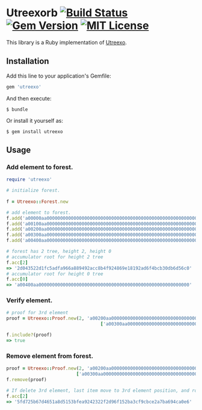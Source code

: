# Utreexorb [![Build Status](https://travis-ci.org/chaintope/utreexorb.svg?branch=master)](https://travis-ci.org/chaintope/utreexorb) [![Gem Version](https://badge.fury.io/rb/utreexorb.svg)](https://badge.fury.io/rb/utreexorb) [![MIT License](http://img.shields.io/badge/license-MIT-blue.svg?style=flat)](LICENSE)

This library is a Ruby implementation of [Utreexo](https://github.com/mit-dci/utreexo/blob/master/utreexo.pdf).

## Installation

Add this line to your application's Gemfile:

```ruby
gem 'utreexo'
```

And then execute:

    $ bundle

Or install it yourself as:

    $ gem install utreexo

## Usage

### Add element to forest.

```ruby
require 'utreexo'

# initialize forest.
 
f = Utreexo::Forest.new

# add element to forest.
f.add('a00000aa00000000000000000000000000000000000000000000000000000000')
f.add('a00100aa00000000000000000000000000000000000000000000000000000000')
f.add('a00200aa00000000000000000000000000000000000000000000000000000000')
f.add('a00300aa00000000000000000000000000000000000000000000000000000000')
f.add('a00400aa00000000000000000000000000000000000000000000000000000000')

# forest has 2 tree, height 2, height 0
# accumulator root for height 2 tree
f.acc[2]
=> '2d043522d1fc5adfa966a889492acc8b4f924869e18192ad6f4bcb30db6d56c0'
# accumulator root for height 0 tree
f.acc[0]
=> 'a00400aa00000000000000000000000000000000000000000000000000000000'
```

### Verify element.

```ruby
# proof for 3rd element
proof = Utreexo::Proof.new(2, 'a00200aa00000000000000000000000000000000000000000000000000000000',
                                   ['a00300aa00000000000000000000000000000000000000000000000000000000', '736b3e12120637186a0a8eef8ce45ed69b39119182cc749b793f05de3996f464'])

f.include?(proof)
=> true
```

### Remove element from forest.

```ruby
proof = Utreexo::Proof.new(2, 'a00200aa00000000000000000000000000000000000000000000000000000000',
                          ['a00300aa00000000000000000000000000000000000000000000000000000000', '736b3e12120637186a0a8eef8ce45ed69b39119182cc749b793f05de3996f464'])
f.remove(proof)

# If delete 3rd element, last item move to 3rd element position, and root hash changed.
f.acc[2]
=> '5fd725b67d4651a8d5153bfea9242322f2d96f152ba3cf9cbce2a7ba694ca0e6' 
```

